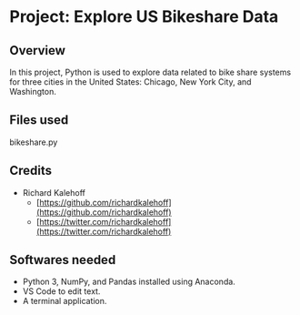 # Project: Explore US Bikeshare Data 

## Overview
In this project, Python is used to explore data related to bike share systems for three cities in the United States: Chicago, New York City, and Washington. 

## Files used
bikeshare.py

## Credits
* Richard Kalehoff
    - [https://github.com/richardkalehoff](https://github.com/richardkalehoff)
    - [https://twitter.com/richardkalehoff](https://twitter.com/richardkalehoff)


## Softwares needed
* Python 3, NumPy, and Pandas installed using Anaconda.
* VS Code to edit text.
* A terminal application.

